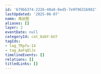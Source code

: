 ```yaml
---
id: '679bb374-2226-40a8-8ed5-7e9f9631b982'
lastUpdated: '2025-06-07'
name: 禹迹图
aliases: []
layer: 2
eventDate: null
categoryId: cat_8abY-bU7
tagIds:
- tag_TRpfu-I4
- tag_AaFqQlJs
timelineEvents: []
relations: []
titledLinks: []
---
```


